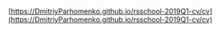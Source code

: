 [https://DmitriyParhomenko.github.io/rsschool-2019Q1-cv/cv](https://DmitriyParhomenko.github.io/rsschool-2019Q1-cv/cv)